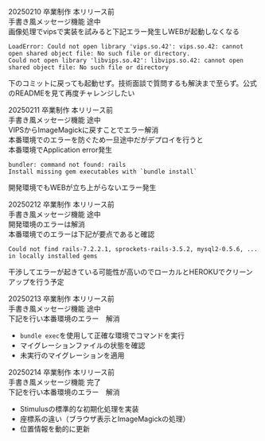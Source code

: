 20250210 卒業制作 本リリース前<br>
手書き風メッセージ機能 途中<br>
画像処理でvipsで実装を試みると下記エラー発生しWEBが起動しなくなる<br>
```
LoadError: Could not open library 'vips.so.42': vips.so.42: cannot open shared object file: No such file or directory.
Could not open library 'libvips.so.42': libvips.so.42: cannot open shared object file: No such file or directory
```
下のコミットに戻っても起動せず。技術面談で質問するも解決まで至らず。公式のREADMEを見て再度チャレンジしたい<br>

20250211 卒業制作 本リリース前<br>
手書き風メッセージ機能 途中<br>
VIPSからImageMagickに戻すことでエラー解消<br>
本番環境でのエラーを防ぐため一旦途中だがデプロイを行うと<br>
本番環境でApplication error発生<br>
```
bundler: command not found: rails
Install missing gem executables with `bundle install`
```
開発環境でもWEBが立ち上がらないエラー発生<br>

20250212 卒業制作 本リリース前<br>
手書き風メッセージ機能 途中<br>
開発環境のエラーは解消<br>
本番環境でのエラーは下記が要点であると確認<br>
```
Could not find rails-7.2.2.1, sprockets-rails-3.5.2, mysql2-0.5.6, ... in locally installed gems
```
干渉してエラーが起きている可能性が高いのでローカルとHEROKUでクリーンアップを行う予定<br>

20250213 卒業制作 本リリース前<br>
手書き風メッセージ機能 途中<br>
下記を行い本番環境のエラー　解消<br>
- `bundle exec`を使用して正確な環境でコマンドを実行
- マイグレーションファイルの状態を確認
- 未実行のマイグレーションを適用<br>


20250214 卒業制作 本リリース前<br>
手書き風メッセージ機能 完了<br>
下記を行い本番環境のエラー　解消<br>
- Stimulusの標準的な初期化処理を実装
- 座標系の違い（ブラウザ表示とImageMagickの処理）
- 位置情報を動的に更新<br>